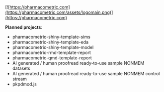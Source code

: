 [![https://pharmacometric.com](https://pharmacometric.com/assets/logomain.png)](https://pharmacometric.com)

__Planned projects__:
 - pharmacometric-shiny-template-sims
 - pharmacometric-shiny-template-eda
 - pharmacometric-shiny-template-model
 - pharmacometric-rmd-template-report
 - pharmacometric-qmd-template-report
 - AI generated / human proofread ready-to-use sample NONMEM datasets
 - AI generated / human proofread ready-to-use sample NONMEM control stream
 - pkpdmod.js 
